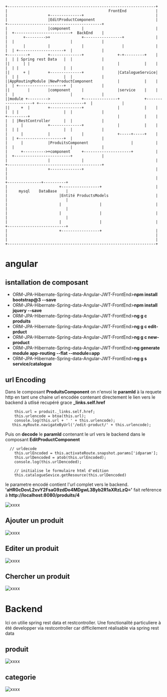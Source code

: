 # 


````text
+------------------------------------------------------------------+
|                                             FrontEnd             |
|                  +--------------+                                |
|                  |EditProductComponent                           |           +------------------------------------------+
|                  |component     |                                |           |  +-------------------------+  BackEnd    |
|       +--------->+              +-----------------+              |           |  |                         |             |
|       |          |              |                 |              |           |  | +--------------------+  |             |
+---------+        +--------------+               +-+---------+    |           |  | | Spring rest Data   |  |             |
||      | |                                       |           |    |           |  | |                    |  |             |
||      + |        +--------------+               |CatalogueService|           |  | |                    |  |             |
||AppRoutingModule |NewProductComponent           |           |    |           |  | +--------------------+  |             |
||        |        |component     |               |service    |    |           |  |                         |             |
||module +--------->              +---------------+           +-------------------+ +--------------------+  |             |
||     +  |        +--------------+               |           |    |           |  | |                    |  |             |
+---------+                                       |           |    |           |  | |RestController      |  |             |
|      |           +--------------+               |           |    |           |  | |                    |  |             |
|      |           |              |               +-----+-----+    |           |  | +--------------------+  |             |
|      |           |ProduitsComponent                   |          |           |  |                         |             |
|      +---------->+component     +---------------------+          |           |  +-------------------------+             |
|                  |              |                                |           +------------------------------------------+
|                  +--------------+                                |                              |
|                                                                  |              +---------------+----------+
|                       +-----------------+                        |              |     mysql    DataBase    |
|                       |Entité ProductsModels                     |              |                          |
|                       |                 |                        |              |                          |
|                       |                 |                        |              |                          |
|                       |                 |                        |              +--------------------------+
|                       +-----------------+                        |
|                                                                  |
|                                                                  |
+------------------------------------------------------------------+

````

# angular 

## isntallation de composant
- ORM-JPA-Hibernate-Spring-data-Angular-JWT-FrontEnd>**npm install bootstrap@3 --save**
- ORM-JPA-Hibernate-Spring-data-Angular-JWT-FrontEnd>**npm install jquery  --save**
- ORM-JPA-Hibernate-Spring-data-Angular-JWT-FrontEnd>**ng g c produits**
- ORM-JPA-Hibernate-Spring-data-Angular-JWT-FrontEnd>**ng g c edit-prduct**
- ORM-JPA-Hibernate-Spring-data-Angular-JWT-FrontEnd>**ng g c new-product**
- ORM-JPA-Hibernate-Spring-data-Angular-JWT-FrontEnd>**ng generate module app-routing --flat --module=app**
- ORM-JPA-Hibernate-Spring-data-Angular-JWT-FrontEnd>**ng g s service/catalogue**


## url Encoding 

Dans le composant **ProduitsComponent** on n'envoi le **paramId** à la requete http en tant une chaine url encodée contenant directement le lien vers le backend à utlisé recupéré grace **_links.self.href**
```angular2
    this.url = produit._links.self.href;
    this.urlencode = btoa(this.url);
    console.log(this.url + ' ' + this.urlencode);
   this.myRoute.navigateByUrl('/edit-product/' + this.urlencode);
```

Puis on **decode** le **paramId** contenant le url vers le backend dans le composant **EditProductComponent**
````angular2
  // urldecode
    this.urlEncoded = this.activateRoute.snapshot.params['idparam'];
    this.urlDencoded = atob(this.urlEncoded);
    console.log(this.urlDencoded);

    // initialise le formulaire html d'edition
    this.catalogueSevice.getResource(this.urlDencoded)
````


le parametre encodé contient l'url complet vers le backend.  
 **'aHR0cDovL2xvY2FsaG9zdDo4MDgwL3Byb2R1aXRzLzQ='** fait reférence à **http://localhost:8080/produits/4**  

![xxxx](doc/images/urlenccode.jpg)


## Ajouter un produit
![xxxx](doc/images/ajouterproduit.jpg)

## Editer un produit
![xxxx](doc/images/edition.jpg)

## Chercher un produit
![xxxx](doc/images/rechercherproduit.jpg)


# Backend
Ici on utilie spring rest data et restcontroller. Une fonctionalité particuliere à été developper via restcontroller car difficilement réalisable via spring rest data

## produit
![xxxx](doc/images/produits.jpg)

## categorie
![xxxx](doc/images/categorie.jpg)

